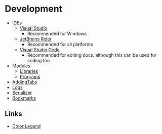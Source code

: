 # Development
* IDEs
  * [Visual Studio](IDEs/VisualStudio.md)
    - Recommended for Windows
  * [JetBrains Rider](https://www.jetbrains.com/rider/)
    - Recommended for all platforms
  * [Visual Studio Code](IDEs/VisualStudioCode.md)
    - Recommended for editing docs, although this can be used for coding too
* Modules
  * [Libraries](Modules/Libraries.md)
  * [Programs](Modules/Programs.md)
* [AddingTabs](AddingTabs.md)
* [Logs](Logs.md)
* [Serializer](Serializer.md)
* [Bookmarks](Bookmarks.md)

## Links
- [Color Legend](https://docs.microsoft.com/en-us/dotnet/api/system.windows.media.colors?view=netframework-4.8)
